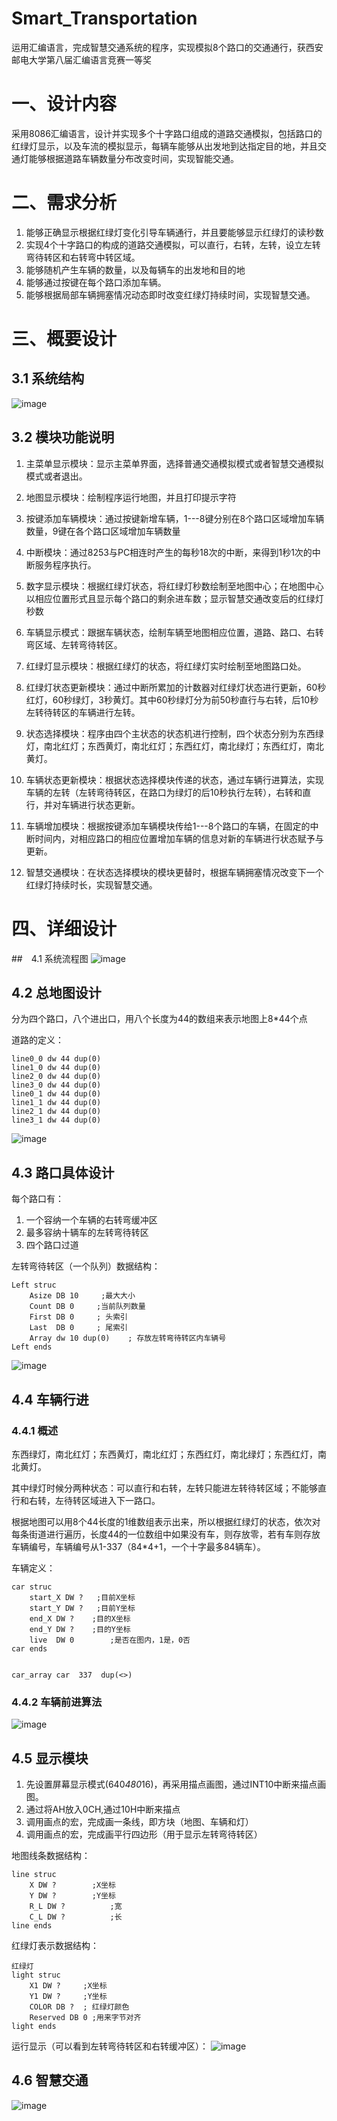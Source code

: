 # Smart_Transportation
运用汇编语言，完成智慧交通系统的程序，实现模拟8个路口的交通通行，获西安邮电大学第八届汇编语言竞赛一等奖
# 一、设计内容

采用8086汇编语言，设计并实现多个十字路口组成的道路交通模拟，包括路口的红绿灯显示，以及车流的模拟显示，每辆车能够从出发地到达指定目的地，并且交通灯能够根据道路车辆数量分布改变时间，实现智能交通。

# 二、需求分析
1.  能够正确显示根据红绿灯变化引导车辆通行，并且要能够显示红绿灯的读秒数
2. 实现4个十字路口的构成的道路交通模拟，可以直行，右转，左转，设立左转弯待转区和右转弯中转区域。
3. 能够随机产生车辆的数量，以及每辆车的出发地和目的地
4. 能够通过按键在每个路口添加车辆。
5. 能够根据局部车辆拥塞情况动态即时改变红绿灯持续时间，实现智慧交通。

# 三、概要设计
## 3.1 系统结构
![image](https://github.com/zach0zhang/Smart_Transportation/blob/master/md_images/System_Structure.png)
## 3.2 模块功能说明
1. 主菜单显示模块：显示主菜单界面，选择普通交通模拟模式或者智慧交通模拟模式或者退出。
2. 地图显示模块：绘制程序运行地图，并且打印提示字符

3.  按键添加车辆模块：通过按键新增车辆，1---8键分别在8个路口区域增加车辆数量，9键在各个路口区域增加车辆数量

4. 中断模块：通过8253与PC相连时产生的每秒18次的中断，来得到1秒1次的中断服务程序执行。

5. 数字显示模块：根据红绿灯状态，将红绿灯秒数绘制至地图中心；在地图中心以相应位置形式且显示每个路口的剩余进车数；显示智慧交通改变后的红绿灯秒数
	
6. 车辆显示模式：跟据车辆状态，绘制车辆至地图相应位置，道路、路口、右转弯区域、左转弯待转区。
7. 红绿灯显示模块：根据红绿灯的状态，将红绿灯实时绘制至地图路口处。

8. 红绿灯状态更新模块：通过中断所累加的计数器对红绿灯状态进行更新，60秒红灯，60秒绿灯，3秒黄灯。其中60秒绿灯分为前50秒直行与右转，后10秒左转待转区的车辆进行左转。

9. 状态选择模块：程序由四个主状态的状态机进行控制，四个状态分别为东西绿灯，南北红灯；东西黄灯，南北红灯；东西红灯，南北绿灯；东西红灯，南北黄灯。

10. 车辆状态更新模块：根据状态选择模块传递的状态，通过车辆行进算法，实现车辆的左转（左转弯待转区，在路口为绿灯的后10秒执行左转），右转和直行，并对车辆进行状态更新。

11. 车辆增加模块：根据按键添加车辆模块传给1---8个路口的车辆，在固定的中断时间内，对相应路口的相应位置增加车辆的信息对新的车辆进行状态赋予与更新。

12. 智慧交通模块：在状态选择模块的模块更替时，根据车辆拥塞情况改变下一个红绿灯持续时长，实现智慧交通。

# 四、详细设计
##　4.1 系统流程图
![image](https://github.com/zach0zhang/Smart_Transportation/blob/master/md_images/Process.png)

## 4.2 总地图设计
分为四个路口，八个进出口，用八个长度为44的数组来表示地图上8*44个点

道路的定义：

```
line0_0 dw 44 dup(0)
line1_0 dw 44 dup(0)
line2_0 dw 44 dup(0)
line3_0 dw 44 dup(0)
line0_1 dw 44 dup(0)
line1_1 dw 44 dup(0)
line2_1 dw 44 dup(0)
line3_1 dw 44 dup(0)
```
![image](https://github.com/zach0zhang/Smart_Transportation/blob/master/md_images/Street.png)

## 4.3 路口具体设计
每个路口有：
1. 一个容纳一个车辆的右转弯缓冲区
2. 最多容纳十辆车的左转弯待转区
3. 四个路口过道

左转弯待转区（一个队列）数据结构：

```
Left struc       
  	Asize DB 10     ;最大大小
  	Count DB 0     ;当前队列数量
  	First DB 0     ; 头索引
  	Last  DB 0     ; 尾索引
  	Array dw 10 dup(0)    ; 存放左转弯待转区内车辆号
Left ends

```
![image](https://github.com/zach0zhang/Smart_Transportation/blob/master/md_images/Cross.png)

## 4.4 车辆行进
### 4.4.1 概述
东西绿灯，南北红灯；东西黄灯，南北红灯；东西红灯，南北绿灯；东西红灯，南北黄灯。

其中绿灯时候分两种状态：可以直行和右转，左转只能进左转待转区域；不能够直行和右转，左待转区域进入下一路口。

根据地图可以用8个44长度的1维数组表示出来，所以根据红绿灯的状态，依次对每条街道进行遍历，长度44的一位数组中如果没有车，则存放零，若有车则存放车辆编号，车辆编号从1-337（84*4+1，一个十字最多84辆车）。

车辆定义：

```
car struc			
  	start_X DW ?   ;目前X坐标
  	start_Y DW ?   ;目前Y坐标
  	end_X DW ?    ;目的X坐标
  	end_Y DW ?    ;目的Y坐标
  	live  DW 0        ;是否在图内，1是，0否
car ends


car_array car  337  dup(<>)
```
### 4.4.2 车辆前进算法
![image](https://github.com/zach0zhang/Smart_Transportation/blob/master/md_images/Car_Run.png)

## 4.5 显示模块
1. 先设置屏幕显示模式(640*480*16)，再采用描点画图，通过INT10中断来描点画图。
2. 通过将AH放入0CH,通过10H中断来描点
3. 调用画点的宏，完成画一条线，即方块（地图、车辆和灯）
4. 调用画点的宏，完成画平行四边形（用于显示左转弯待转区）

地图线条数据结构：

```
line struc     
  	X DW ?	      ;X坐标
  	Y DW ?	      ;Y坐标
  	R_L DW ?	      ;宽
  	C_L DW ?	      ;长
line ends

```
红绿灯表示数据结构：

```
红绿灯
light struc    
    X1 DW ?     ;X坐标
    Y1 DW ?     ;Y坐标
    COLOR DB ?  ; 红绿灯颜色
    Reserved DB 0 ;用来字节对齐
light ends

```
运行显示（可以看到左转弯待转区和右转缓冲区）：
![image](https://github.com/zach0zhang/Smart_Transportation/blob/master/md_images/Show.png)

## 4.6 智慧交通
![image](https://github.com/zach0zhang/Smart_Transportation/blob/master/md_images/Smart_Transport.png)
